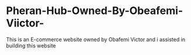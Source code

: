 # Pheran-Hub-Owned-By-Obeafemi-Viictor-
This is an E-commerce website owned by Obafemi Victor and i assisted in building this website 
